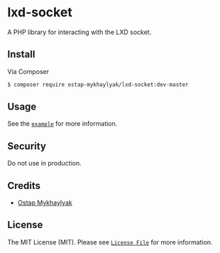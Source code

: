 # lxd-socket


A PHP library for interacting with the LXD socket.

## Install

Via Composer

``` bash
$ composer require ostap-mykhaylyak/lxd-socket:dev-master
```

## Usage

See the [`example`](./example) for more information.


## Security

Do not use in production.

## Credits

- [Ostap Mykhaylyak][link-author]

## License

The MIT License (MIT). Please see [`License File`](./LICENSE.md) for more information.

[link-author]: https://ostap.dev
